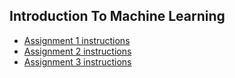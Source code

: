 ## Introduction To Machine Learning

- [Assignment 1 instructions](https://github.com/TzviGreenfeld/Introduction-To-Machine-Learning/blob/main/ex1/ex1.pdf)
- [Assignment 2 instructions](https://github.com/TzviGreenfeld/Introduction-To-Machine-Learning/blob/main/ex2/ex2.pdf)
- [Assignment 3 instructions](https://github.com/TzviGreenfeld/Introduction-To-Machine-Learning/blob/main/ex3/ex3.pdf)

